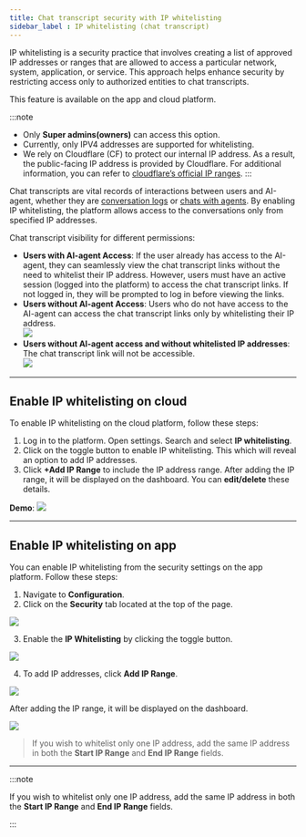 ```yaml
---
title: Chat transcript security with IP whitelisting
sidebar_label : IP whitelisting (chat transcript)
---
```


IP whitelisting is a security practice that involves creating a list of approved IP addresses or ranges that are allowed to access a particular network, system, application, or service. This approach helps enhance security by restricting access only to authorized entities to chat transcripts. 

This feature is available on the app and cloud platform. 

:::note
- Only **Super admins(owners)** can access this option.
- Currently, only IPV4 addresses are supported for whitelisting.
- We rely on Cloudflare (CF) to protect our internal IP address. As a result, the public-facing IP address is provided by Cloudflare. For additional information, you can refer to [cloudflare’s official IP ranges](https://www.cloudflare.com/en-in/ips/).
:::

Chat transcripts are vital records of interactions between users and AI-agent, whether they are [conversation logs](https://docs.yellow.ai/docs/platform_concepts/analyze/chat-logs) or [chats with agents](https://docs.yellow.ai/docs/platform_concepts/inbox/inbox-settings/workflows/chattranscript). By enabling IP whitelisting, the platform allows access to the conversations only from specified IP addresses.

Chat transcript visibility for different permissions:            
- **Users with AI-agent Access**: If the user already has access to the AI-agent, they can seamlessly view the chat transcript links without the need to whitelist their IP address. However, users must have an active session (logged into the platform) to access the chat transcript links. If not logged in, they will be prompted to log in before viewing the links.                   
- **Users without AI-agent Access**: Users who do not have access to the AI-agent can access the chat transcript links only by whitelisting their IP address.                      
    ![](https://imgur.com/WwmmYyn.png)                       
- **Users without AI-agent access and without whitelisted IP addresses**: The chat transcript link will not be accessible.                       
    ![](https://imgur.com/c6T900o.png)                      


------

## Enable IP whitelisting on cloud 

To enable IP whitelisting on the cloud platform, follow these steps:

1. Log in to the platform. Open settings. Search and select **IP whitelisting**. 
2. Click on the toggle button to enable IP whitelisting. This which will reveal an option to add IP addresses.
3. Click **+Add IP Range** to include the IP address range. After adding the IP range, it will be displayed on the dashboard. You can **edit/delete** these details. 

**Demo**: 
![](https://imgur.com/CkQrHTU.gif)


---

## Enable IP whitelisting on app

You can enable IP whitelisting from the security settings on the app platform. Follow these steps:

1. Navigate to **Configuration**.
2. Click on the **Security** tab located at the top of the page.

**![](https://lh3.googleusercontent.com/9YDa7L8_bAYG6gV0qUhk6c9c1WQukW1Ijr3OA5Yl9Zxm06_ghYeaAgZMDXLy-SN-uy0dpC5CE8x6zrBaoOgWkE1_GLB1ReHSN_n-dpF7vnc_4AHoXOm4IEeln3t81Vmsq2RWsoQ4uNB3yhJAIo3i6OU)**

3. Enable the **IP Whitelisting** by clicking the toggle button.

**![](https://lh4.googleusercontent.com/9MP2TNgB2vh36HWlhrdUKKMZa2BZcIV1GF5lhsoESB8Hxuh9B7UqjegKhiSGjXa9OEEZyoZukvI2oxrpd1NjAEETFhgjfwEKf1m_7eG-bRnLBUAgHahBE1my9VyXy10L8cRFQwI22lsev-2NkrP7FLs)**

4. To add IP addresses, click **Add IP Range**.

**![](https://lh5.googleusercontent.com/4hf7_bb-Nt7eoY5_zSHF64JyCXmK_VGNG6I6H-3whjrXkS8tgP7ycFF_yAvuhFfAYBb92qWb0K6SEdiq3arPu1rd5oUWttpTFvbtwbPzs2mstILK3BE-j8zx-lEQyYYDD8KBWMrf0hX4Rmudj7tbpjg)**

After adding the IP range, it will be displayed on the dashboard.

**![](https://lh6.googleusercontent.com/oEkxbpjkai3lVHnu00neRQGVowdXovE8ENIOR5P_EqkQnezCtiQpNfpDUAoc0GBRjRImBl6tA30UEADJTYr6PRK603Kcc0tqe-tQx5anJYIkdwmNt4n_yLmgR4mb_BmuYZpws1vLmGcpSzp3q7ZYOnA)**

> If you wish to whitelist only one IP address, add the same IP address in both the **Start IP Range** and **End IP Range** fields.


-------


:::note

If you wish to whitelist only one IP address, add the same IP address in both the **Start IP Range** and **End IP Range** fields.

:::

